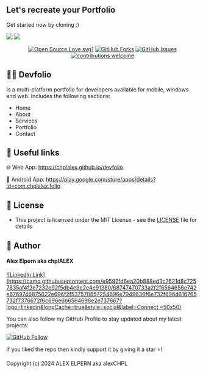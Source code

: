 ## Let's recreate your Portfolio

Get started now by cloning :)

<img src="https://user-images.githubusercontent.com/43790152/171403666-468b63d9-52be-4ec6-9cdb-c08c0e9d18f3.png">

<img src="https://user-images.githubusercontent.com/43790152/171403671-4e50f0a8-f73c-40f6-8628-547754afc2ef.png">

<br>

<div align="center">

[![Open Source Love svg1](https://badges.frapsoft.com/os/v1/open-source.svg?v=103)](#)
[![GitHub Forks](https://img.shields.io/github/forks/saadhaxxan/Car_Game_Python_Pygame.svg?style=social&label=Fork&maxAge=2592000)](https://github.com/m-hamzashakeel/DevFolio/fork)
[![GitHub Issues](https://img.shields.io/github/issues/saadhaxxan/Car_Game_Python_Pygame.svg?style=flat&label=Issues&maxAge=2592000)](https://github.com/m-hamzashakeel/DevFolio/issues)
[![contributions welcome](https://img.shields.io/badge/contributions-welcome-brightgreen.svg?style=flat&label=Contributions&colorA=red&colorB=black	)](#)

</div>

## 🧑‍💻 Devfolio
Is a multi-platform portfolio for developers available for mobile, windows and web. Includes the following sections:
- Home
- About
- Services
- Portfolio
- Contact

## 🔗 Useful links

🌐 Web App: https://chplalex.github.io/devfolio

📱 Android App: https://play.google.com/store/apps/details?id=com.chplalex.folio

## 🔑 License
- This project is licensed under the MIT License - see the [LICENSE](LICENSE.md) file for details

## 🧑 Author

#### Alex Elpern aka chplALEX
[![LinkedIn Link](https://camo.githubusercontent.com/e9592fd6ea20b888ed3c7621d8c7257835af4f2e7232e92f5db4e9e2e4e91380/68747470733a2f2f6564656e742e6769746875622e696f2f537570657254696e7949636f6e732f696d616765732f7376672f6c696e6b6564696e2e737667?logo=linkedin&longCache=true&style=social&label=Connect =50x50)](https://www.linkedin.com/in/alex-elpern)

You can also follow my GitHub Profile to stay updated about my latest projects:

[![GitHub Follow](https://camo.githubusercontent.com/79256dafb2a4640d2ef03249a1afc716cc5de12f2082b0b82c692b0163f6a955/68747470733a2f2f6564656e742e6769746875622e696f2f537570657254696e7949636f6e732f696d616765732f7376672f6769746875622e737667?logo=Github&longCache=true&style=social&label=Follow)](https://github.com/chplalex)

If you liked the repo then kindly support it by giving it a star ⭐!

Copyright (c) 2024 ALEX ELPERN aka alexCHPL
